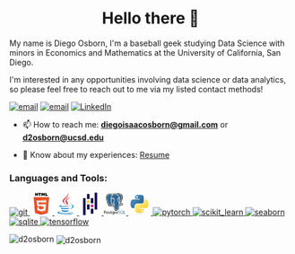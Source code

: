 <h1 align="center">Hello there 👋 </h1>
My name is Diego Osborn, I'm a baseball geek studying Data Science with minors in Economics and Mathematics at the University of California, San Diego.

I'm interested in any opportunities involving data science or data analytics, so please feel free to reach out to me via my listed contact methods!

[![email](https://img.shields.io/badge/Email-D14836?logo=gmail&logoColor=white)](mailto:diegoisaacosborn@ucsd.edu) 
[![email](https://img.shields.io/badge/Email-D14836?logo=gmail&logoColor=white)](mailto:d2osborn@ucsd.edu)
[![LinkedIn](https://img.shields.io/badge/LinkedIn-%230077B5.svg?logo=linkedin&logoColor=white)](https://linkedin.com/in/diego-osborn) 

- 📫 How to reach me: **diegoisaacosborn@gmail.com** or **d2osborn@ucsd.edu**

- 📄 Know about my experiences: [Resume](https://drive.google.com/file/d/1freZOWcWNvkeZlef4d8zOjwFrxWTcG_u/view?usp=sharing)

<h3 align="left">Languages and Tools:</h3>
<p align="left"> <a href="https://git-scm.com/" target="_blank" rel="noreferrer"> <img src="https://www.vectorlogo.zone/logos/git-scm/git-scm-icon.svg" alt="git" width="40" height="40"/> </a> <a href="https://www.w3.org/html/" target="_blank" rel="noreferrer"> <img src="https://raw.githubusercontent.com/devicons/devicon/master/icons/html5/html5-original-wordmark.svg" alt="html5" width="40" height="40"/> </a> <a href="https://www.java.com" target="_blank" rel="noreferrer"> <img src="https://raw.githubusercontent.com/devicons/devicon/master/icons/java/java-original.svg" alt="java" width="40" height="40"/> </a> <a href="https://pandas.pydata.org/" target="_blank" rel="noreferrer"> <img src="https://raw.githubusercontent.com/devicons/devicon/2ae2a900d2f041da66e950e4d48052658d850630/icons/pandas/pandas-original.svg" alt="pandas" width="40" height="40"/> </a> <a href="https://www.postgresql.org" target="_blank" rel="noreferrer"> <img src="https://raw.githubusercontent.com/devicons/devicon/master/icons/postgresql/postgresql-original-wordmark.svg" alt="postgresql" width="40" height="40"/> </a> <a href="https://www.python.org" target="_blank" rel="noreferrer"> <img src="https://raw.githubusercontent.com/devicons/devicon/master/icons/python/python-original.svg" alt="python" width="40" height="40"/> </a> <a href="https://pytorch.org/" target="_blank" rel="noreferrer"> <img src="https://www.vectorlogo.zone/logos/pytorch/pytorch-icon.svg" alt="pytorch" width="40" height="40"/> </a> <a href="https://scikit-learn.org/" target="_blank" rel="noreferrer"> <img src="https://upload.wikimedia.org/wikipedia/commons/0/05/Scikit_learn_logo_small.svg" alt="scikit_learn" width="40" height="40"/> </a> <a href="https://seaborn.pydata.org/" target="_blank" rel="noreferrer"> <img src="https://seaborn.pydata.org/_images/logo-mark-lightbg.svg" alt="seaborn" width="40" height="40"/> </a> <a href="https://www.sqlite.org/" target="_blank" rel="noreferrer"> <img src="https://www.vectorlogo.zone/logos/sqlite/sqlite-icon.svg" alt="sqlite" width="40" height="40"/> </a> <a href="https://www.tensorflow.org" target="_blank" rel="noreferrer"> <img src="https://www.vectorlogo.zone/logos/tensorflow/tensorflow-icon.svg" alt="tensorflow" width="40" height="40"/> </a> </p>

<p><img align="left" src="https://github-readme-stats.vercel.app/api/top-langs?username=d2osborn&show_icons=true&theme=tokyonight&locale=en&layout=compact" alt="d2osborn" /></p>

<p>&nbsp;<img align="center" src="https://github-readme-stats.vercel.app/api?username=d2osborn&show_icons=true&theme=tokyonight&locale=en" alt="d2osborn" /></p>
